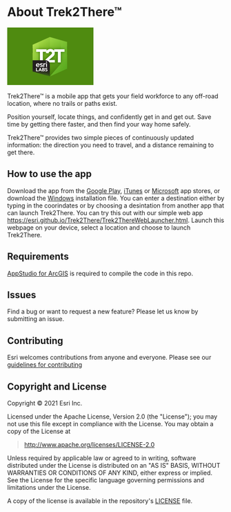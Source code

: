 # About Trek2There™

![App](./thumbnail.png)

Trek2There™ is a mobile app that gets your field workforce to any off-road location, where no trails or paths exist.

Position yourself, locate things, and confidently get in and get out. Save time by getting there faster, and then find your way home safely.

Trek2There™ provides two simple pieces of continuously updated information: the direction you need to travel, and a distance remaining to get there.

## How to use the app

Download the app from the [Google Play](https://play.google.com/store/apps/details?id=com.esri.trek2there), [iTunes](https://itunes.apple.com/au/app/trek2there/id1162308506) or [Microsoft](https://www.microsoft.com/en-au/p/trek2there/9n9nlvh74l5k) app stores, or download the [Windows](http://links.esri.com/esrilabs/Trek2There-windows) installation file. You can enter a destination either by typing in the coorindates or by choosing a desintation from another app that can launch Trek2There. You can try this out with our simple web app https://esri.github.io/Trek2There/Trek2ThereWebLauncher.html. Launch this webpage on your device, select a location and choose to launch Trek2There.

## Requirements

<a href="http://www.esri.com/landing-pages/appstudio">AppStudio for ArcGIS</a> is required to compile the code in this repo.

## Issues

Find a bug or want to request a new feature?  Please let us know by submitting an issue.

## Contributing

Esri welcomes contributions from anyone and everyone. Please see our [guidelines for contributing](https://github.com/esri/contributing)

## Copyright and License

Copyright © 2021 Esri Inc.

Licensed under the Apache License, Version 2.0 (the "License");
you may not use this file except in compliance with the License.
You may obtain a copy of the License at

> http://www.apache.org/licenses/LICENSE-2.0

Unless required by applicable law or agreed to in writing, software
distributed under the License is distributed on an "AS IS" BASIS,
WITHOUT WARRANTIES OR CONDITIONS OF ANY KIND, either express or implied.
See the License for the specific language governing permissions and
limitations under the License.

A copy of the license is available in the repository's [LICENSE](./LICENSE) file.


